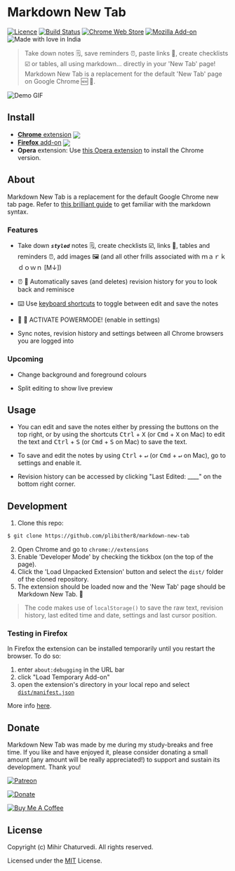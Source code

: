 # Markdown New Tab

[link-cws]: https://chrome.google.com/webstore/detail/demppioeofcekpjcnlkmdjbabifjnokj "Version published on Chrome Web Store"
[link-amo]: https://addons.mozilla.org/en-US/firefox/addon/markdown-new-tab/ "Version published on Mozilla Add-ons"

[![Licence](https://img.shields.io/badge/License-MIT-green.svg?style=flat-square)](LICENSE) 
[![Build Status](https://img.shields.io/travis/plibither8/markdown-new-tab/master.svg?style=flat-square)](https://travis-ci.org/plibither8/markdown-new-tab)
[![Chrome Web Store](https://img.shields.io/chrome-web-store/users/demppioeofcekpjcnlkmdjbabifjnokj.svg?label=chrome%20users&style=flat-square)][link-cws]
[![Mozilla Add-on](https://img.shields.io/amo/users/markdown-new-tab.svg?label=firefox%20users&style=flat-square)][link-amo]
![Made with love in India](https://madewithlove.now.sh/in?heart=true&colorB=%23ff701f&template=flat-square)

> Take down notes 🗒️, save reminders ⏰, paste links 🔗, create checklists ☑️ or tables, all using markdown... directly in your 'New Tab' page! Markdown New Tab is a replacement for the default 'New Tab' page on Google Chrome 🆕 🎉.

![Demo GIF](/assets/demo.gif)

## Install

- [**Chrome** extension][link-cws] [<img valign="middle" src="https://img.shields.io/chrome-web-store/v/demppioeofcekpjcnlkmdjbabifjnokj.svg?label=%20">][link-cws]
- [**Firefox** add-on][link-amo] [<img valign="middle" src="https://img.shields.io/amo/v/markdown-new-tab.svg?label=%20">][link-amo]
- **Opera** extension: Use [this Opera extension](https://addons.opera.com/en/extensions/details/download-chrome-extension-9/) to install the Chrome version.

## About

Markdown New Tab is a replacement for the default Google Chrome new tab page. Refer to [this brilliant guide](https://github.github.com/gfm/) to get familiar with the markdown syntax.

### Features

* Take down _**`styled`**_ notes 🗒️, create checklists ☑️, links 🔗, tables and reminders ⏰, add images 🖼️ (and all other frills associated with ｍａｒｋｄｏｗｎ [M↓])

* ⏰ 💾 Automatically saves (and deletes) revision history for you to look back and reminisce

* ⌨️ Use [keyboard shortcuts](#Usage) to toggle between edit and save the notes

* 💪 💪 ACTIVATE POWERMODE! (enable in settings)

* Sync notes, revision history and settings between all Chrome browsers you are logged into

### Upcoming

* Change background and foreground colours

* Split editing to show live preview

## Usage

* You can edit and save the notes either by pressing the buttons on the top right, or by using the shortcuts <kbd>Ctrl</kbd> + <kbd>X</kbd> (or <kbd>Cmd</kbd> + <kbd>X</kbd> on Mac) to edit the text and <kbd>Ctrl</kbd> + <kbd>S</kbd> (or <kbd>Cmd</kbd> + <kbd>S</kbd> on Mac) to save the text.

* To save and edit the notes by using <kbd>Ctrl</kbd> + <kbd>↵</kbd> (or <kbd>Cmd</kbd> + <kbd>↵</kbd> on Mac), go to settings and enable it.

* Revision history can be accessed by clicking "Last Edited: ____" on the bottom right corner.

## Development

1. Clone this repo:

```sh
$ git clone https://github.com/plibither8/markdown-new-tab
```

2. Open Chrome and go to `chrome://extensions`
3. Enable 'Developer Mode' by checking the tickbox (on the top of the page).
4. Click the 'Load Unpacked Extension' button and select the `dist/` folder of the cloned repository.
5. The extension should be loaded now and the 'New Tab' page should be Markdown New Tab. 🎉

> The code makes use of `localStorage()` to save the raw text, revision history, last edited time and date, settings and last cursor position.

### Testing in Firefox

In Firefox the extension can be installed temporarily until you restart the browser. To do so:

1. enter `about:debugging` in the URL bar
2. click "Load Temporary Add-on"
3. open the extension's directory in your local repo and select [`dist/manifest.json`](dist/manifest.json)

More info [here](https://developer.mozilla.org/en-US/Add-ons/WebExtensions/Temporary_Installation_in_Firefox).

## Donate

Markdown New Tab was made by me during my study-breaks and free time. If you like and have enjoyed it, please consider donating a small amount (any amount will be really appreciated!) to support and sustain its development. Thank you!

[![Patreon](https://img.shields.io/badge/Become%20a-patreon-orange.svg?style=for-the-badge&logo=patreon)](https://www.patreon.com/plibither8)

[![Donate](https://img.shields.io/badge/donate-PayPal-blue.svg?style=for-the-badge&logo=paypal)](https://paypal.me/plibither8)

[![Buy Me A Coffee](https://www.buymeacoffee.com/assets/img/custom_images/purple_img.png)](https://www.buymeacoffee.com/plibither8)

## License

Copyright (c) Mihir Chaturvedi. All rights reserved.

Licensed under the [MIT](LICENSE) License.
